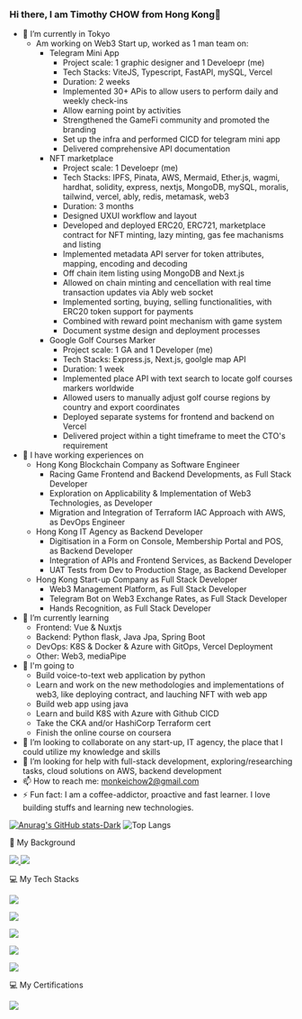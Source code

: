 ### Hi there, I am Timothy CHOW from Hong Kong👋

- 🔭 I’m currently in Tokyo
  - Am working on Web3 Start up, worked as 1 man team on:
    - Telegram Mini App
      - Project scale: 1 graphic designer and 1 Develoepr (me)
      - Tech Stacks: ViteJS, Typescript, FastAPI, mySQL, Vercel
      - Duration: 2 weeks
      - Implemented 30+ APis to allow users to perform daily and weekly check-ins
      - Allow earning point by activities
      - Strengthened the GameFi community and promoted the branding
      - Set up the infra and performed CICD for telegram mini app
      - Delivered comprehensive API documentation
    - NFT marketplace
      - Project scale: 1 Develoepr (me)
      - Tech Stacks: IPFS, Pinata, AWS, Mermaid, Ether.js, wagmi, hardhat, solidity, express, nextjs, MongoDB, mySQL, moralis, tailwind, vercel, ably, redis, metamask, web3
      - Duration: 3 months
      - Designed UXUI workflow and layout
      - Developed and deployed ERC20, ERC721, marketplace contract for NFT minting, lazy minting, gas fee machanisms and listing
      - Implemented metadata API server for token attributes, mapping, encoding and decoding
      - Off chain item listing using MongoDB and Next.js
      - Allowed on chain minting and cencellation with real time transaction updates via Ably web socket
      - Implemented sorting, buying, selling functionalities, with ERC20 token support for payments
      - Combined with reward point mechanism with game system
      - Document systme design and deployment processes
    - Google Golf Courses Marker
      - Project scale: 1 GA and 1 Developer (me)
      - Tech Stacks: Express.js, Next.js, goolgle map API
      - Duration: 1 week
      - Implemented place API with text search to locate golf courses markers worldwide
      - Allowed users to manually adjust golf course regions by country and export coordinates
      - Deployed separate systems for frontend and backend on Vercel
      - Delivered project within a tight timeframe to meet the CTO's requirement
- 🔨 I have working experiences on
  - Hong Kong Blockchain Company as Software Engineer
    - Racing Game Frontend and Backend Developments, as Full Stack Developer
    - Exploration on Applicability & Implementation of Web3 Technologies, as Developer
    - Migration and Integration of Terraform IAC Approach with AWS, as DevOps Engineer
  - Hong Kong IT Agency as Backend Developer
    - Digitisation in a Form on Console, Membership Portal and POS, as Backend Developer
    - Integration of APIs and Frontend Services, as Backend Developer
    - UAT Tests from Dev to Production Stage, as Backend Developer
  - Hong Kong Start-up Company as Full Stack Developer
    - Web3 Management Platform, as Full Stack Developer
    - Telegram Bot on Web3 Exchange Rates, as Full Stack Developer
    - Hands Recognition, as Full Stack Developer
- 🌱 I’m currently learning
  - Frontend: Vue & Nuxtjs
  - Backend: Python flask, Java Jpa, Spring Boot
  - DevOps: K8S & Docker & Azure with GitOps, Vercel Deployment
  - Other: Web3, mediaPipe
- 🚀 I'm going to
  - Build voice-to-text web application by python
  - Learn and work on the new methodologies and implementations of web3, like deploying contract, and lauching NFT with web app
  - Build web app using java
  - Learn and build K8S with Azure with Github CICD
  - Take the CKA and/or HashiCorp Terraform cert
  - Finish the online course on coursera
- 👯 I’m looking to collaborate on any start-up, IT agency, the place that I could utilize my knowledge and skills
- 🤔 I’m looking for help with full-stack development, exploring/researching tasks, cloud solutions on AWS, backend development 
- 📫 How to reach me: monkeichow2@gmail.com
- ⚡ Fun fact: I am a coffee-addictor, proactive and fast learner. I love building stuffs and learning new technologies.

[![Anurag's GitHub stats-Dark](https://github-readme-stats.vercel.app/api?username=javaskrskr&show_icons=true&theme=default#gh-light-mode-only)](https://github.com/anuraghazra/github-readme-stats#gh-light-mode-only)
![Top Langs](https://github-readme-stats.vercel.app/api/top-langs/?username=javaskrskr&layout=compact&theme=dark)

<p align="">📕  My Background</p>
<p align="">
  <a href="https://www.linkedin.com/in/timothy-chow-javaskrr/">
    <img src="https://skillicons.dev/icons?i=linkedin" />
  </a>
  <a href="https://github.com/javaskrskr">
    <img src="https://skillicons.dev/icons?i=github" />
  </a>
</p>

<p align="">💻 My Tech Stacks</p>
<p align=""><a href="https://skillicons.dev"><img src="https://skillicons.dev/icons?i=html,css,javascript,nodejs,postgres,express,react" /></a></p>

<p align=""><a href="https://skillicons.dev"><img src="https://skillicons.dev/icons?i=bootstrap,redux,tailwind,vite,babel,webpack,vim" /></a></p>

<p align=""><a href="https://skillicons.dev"><img src="https://skillicons.dev/icons?i=ts,mongodb,nestjs,apollo,graphql,redis,py" /></a></p>

<p align=""><a href="https://skillicons.dev"><img src="https://skillicons.dev/icons?i=git,bash,powershell,docker,aws,terraform" /></a></p>

<p align=""><a href="https://skillicons.dev"><img src="https://skillicons.dev/icons?i=vercel,heroku,postman,netlify,firebase,kubernetes" /></a></p>


<p>💻 My Certifications</p>
<p align="">
  <a href="https://skillicons.dev">
    <img src="https://skillicons.dev/icons?i=aws" />
  </a>
</p>
